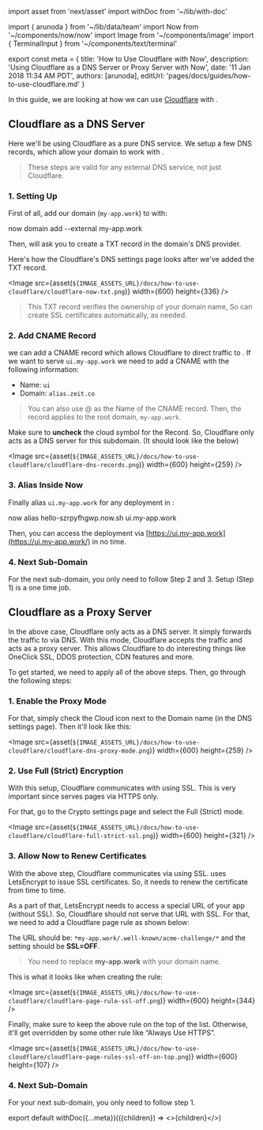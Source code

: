 import asset from 'next/asset'
import withDoc from '~/lib/with-doc'

import { arunoda } from '~/lib/data/team'
import Now from '~/components/now/now'
import Image from '~/components/image'
import { TerminalInput } from '~/components/text/terminal'

export const meta = {
  title: 'How to Use Cloudflare with Now',
  description: 'Using Cloudflare as a DNS Server or Proxy Server with Now',
  date: '11 Jan 2018 11:34 AM PDT',
  authors: [arunoda],
  editUrl: 'pages/docs/guides/how-to-use-cloudflare.md'
}

In this guide, we are looking at how we can use [Cloudflare](https://www.cloudflare.com/) with <Now color="#000"/>.

## Cloudflare as a DNS Server

Here we'll be using Cloudflare as a pure DNS service. We setup a few DNS records, which allow your domain to work with <Now color="#000"/>.

> These steps are valid for any external DNS service, not just Cloudflare.

### 1. Setting Up

First of all, add our domain (`my-app.work`) to <Now color="#000"/> with:

<TerminalInput>now domain add --external my-app.work</TerminalInput>

Then, <Now color="#000"/> will ask you to create a TXT record in the domain's DNS provider.

Here's how the Cloudflare's DNS settings page looks after we've added the TXT record.

<Image
  src={asset(`${IMAGE_ASSETS_URL}/docs/how-to-use-cloudflare/cloudflare-now-txt.png`)}
  width={600}
  height={336}
/>

> This TXT record verifies the ownership of your domain name, So <Now color="#000"/> can create SSL certificates automatically, as needed.

### 2. Add CNAME Record

<Now color="#000"/> we can add a CNAME record which allows Cloudflare to direct traffic to <Now color="#000"/>. If we want to serve `ui.my-app.work` we need to add a CNAME with the following information:


* Name: `ui`
* Domain: `alias.zeit.co`

> You can also use @ as the Name of the CNAME record. Then, the record applies to the root domain, `my-app.work`.


Make sure to **uncheck** the cloud symbol for the Record. So, Cloudflare only acts as a DNS server for this subdomain.
(It should look like the below)

<Image
  src={asset(`${IMAGE_ASSETS_URL}/docs/how-to-use-cloudflare/cloudflare-dns-records.png`)}
  width={600}
  height={259}
/>

### 3. Alias Inside Now

Finally alias  `ui.my-app.work` for any deployment in <Now color="#000"/>:

<TerminalInput>now alias hello-szrpyfhgwp.now.sh ui.my-app.work</TerminalInput>

Then, you can access the deployment via [https://ui.my-app.work](https://ui.my-app.work/) in no time.

### 4. Next Sub-Domain

For the next sub-domain, you only need to follow Step 2 and 3. Setup (Step 1) is a one time job.

## Cloudflare as a Proxy Server

In the above case, Cloudflare only acts as a DNS server. It simply forwards the traffic to <Now color="#000"/> via DNS. With this mode, Cloudflare accepts the traffic and acts as a proxy server. This allows Cloudflare to do interesting things like OneClick SSL, DDOS protection, CDN features and more.

To get started, we need to apply all of the above steps. Then, go through the following steps:

### 1. Enable the Proxy Mode

For that, simply check the Cloud icon next to the Domain name (in the DNS settings page). Then it'll look like this:

<Image
  src={asset(`${IMAGE_ASSETS_URL}/docs/how-to-use-cloudflare/cloudflare-dns-proxy-mode.png`)}
  width={600}
  height={259}
/>

### 2. Use Full (Strict) Encryption

With this setup, Cloudflare communicates with <Now color="#000"/> using SSL. This is very important since <Now color="#000"/> serves pages via HTTPS only.

For that, go to the Crypto settings page and select the Full (Strict) mode.

<Image
  src={asset(`${IMAGE_ASSETS_URL}/docs/how-to-use-cloudflare/cloudflare-full-strict-ssl.png`)}
  width={600}
  height={321}
/>

### 3. Allow Now to Renew Certificates

With the above step, Cloudflare communicates via <Now color="#000"/> using SSL. <Now color="#000"/> uses LetsEncrypt to issue SSL certificates. So, it needs to renew the certificate from time to time.

As a part of that, LetsEncrypt needs to access a special URL of your app (without SSL). So, Cloudflare should not serve that URL with SSL. For that, we need to add a Cloudflare page rule as shown below:

The URL should be: `*my-app.work/.well-known/acme-challenge/*`  and the setting should be **SSL=OFF**.

> You need to replace **my-app.work** with your domain name.

This is what it looks like when creating the rule:

<Image
  src={asset(`${IMAGE_ASSETS_URL}/docs/how-to-use-cloudflare/cloudflare-page-rule-ssl-off.png`)}
  width={600}
  height={344}
/>

Finally, make sure to keep the above rule on the top of the list. Otherwise, it'll get overridden by some other rule like “Always Use HTTPS”.

<Image
  src={asset(`${IMAGE_ASSETS_URL}/docs/how-to-use-cloudflare/cloudflare-page-rules-ssl-off-on-top.png`)}
  width={600}
  height={107}
/>

### 4. Next Sub-Domain

For your next sub-domain, you only need to follow step 1.

export default withDoc({...meta})(({children}) => <>{children}</>)
